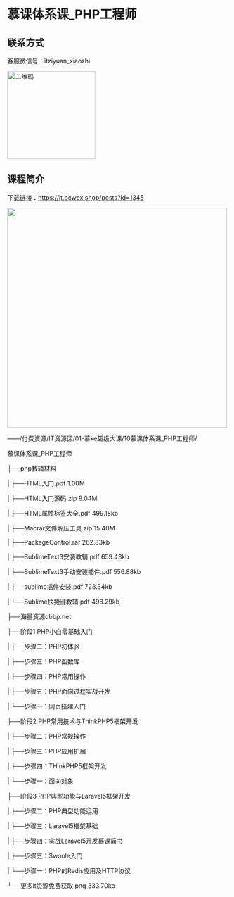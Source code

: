 # 慕课体系课_PHP工程师

## 联系方式

客服微信号：itziyuan_xiaozhi

<img src="https://ziyuanyun.oss-cn-guangzhou.aliyuncs.com/common/20240614073449/666b82192834a.jpg" width="200" height="200" alt="二维码">

## 课程简介

下载链接：https://it.bcwex.shop/posts?id=1345

<img src="https://ziyuanyun.oss-cn-guangzhou.aliyuncs.com/yun/20240515153710/66446626652b3.jpg" width="500" alt="">

  ——/付费资源/IT资源区/01-慕ke超级大课/10慕课体系课_PHP工程师/

 慕课体系课_PHP工程师



 ├──php教辅材料

 | ├──HTML入门.pdf 1.00M

 | ├──HTML入门源码.zip 9.04M

 | ├──HTML属性标签大全.pdf 499.18kb

 | ├──Macrar文件解压工具.zip 15.40M

 | ├──PackageControl.rar 262.83kb

 | ├──SublimeText3安装教辅.pdf 659.43kb

 | ├──SublimeText3手动安装插件.pdf 556.88kb

 | ├──sublime插件安装.pdf 723.34kb

 | └──Sublime快捷键教辅.pdf 498.29kb

 ├──海量资源dbbp.net

 ├──阶段1 PHP小白零基础入门

 | ├──步骤二：PHP初体验

 | ├──步骤三：PHP函数库

 | ├──步骤四：PHP常用操作

 | ├──步骤五：PHP面向过程实战开发

 | └──步骤一：网页搭建入门

 ├──阶段2 PHP常用技术与ThinkPHP5框架开发

 | ├──步骤二：PHP常规操作

 | ├──步骤三：PHP应用扩展

 | ├──步骤四：THinkPHP5框架开发

 | └──步骤一：面向对象

 ├──阶段3 PHP典型功能与Laravel5框架开发

 | ├──步骤二：PHP典型功能运用

 | ├──步骤三：Laravel5框架基础

 | ├──步骤四：实战Laravel5开发慕课简书

 | ├──步骤五：Swoole入门

 | └──步骤一：PHP的Redis应用及HTTP协议

 └──更多it资源免费获取.png 333.70kb

  
